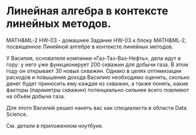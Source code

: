 # Линейная алгебра в контексте линейных методов.

MATH&ML-2 HW-03 - домашнее Задание HW-03 к блоку MATH&ML-2, посвященное Линейной алгебре в контексте линейных методов.

У Василия, основателя компании «Газ-Таз-Ваз-Нефть», дела идут в гору: у него уже функционирует 200 скважин для добычи газа. В этом году он открывает 30 новых скважин. Однако в целях оптимизации расходов и повышения дохода Василию необходимо оценить, сколько денег будет приносить ему каждая из скважин, а также понять, какие факторы (параметры скважин) потенциально сильнее всего повлияют на объём добычи газа.

Для этого Василий решил нанять вас как специалиста в области Data Science.

См. детали в приложенном ноутбуке.

